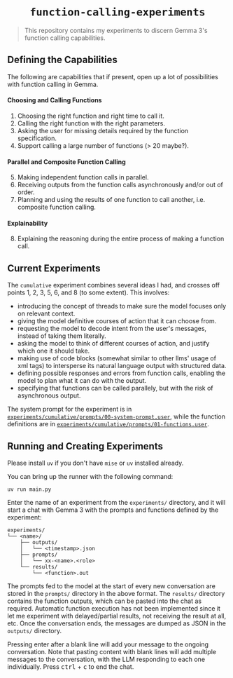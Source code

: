 # <div align="center"> `function-calling-experiments` </div>

> This repository contains my experiments to discern Gemma 3's function
> calling capabilities.

## Defining the Capabilities

The following are capabilities that if present, open up a lot of possibilities with function calling in Gemma.

#### Choosing and Calling Functions

1. Choosing the right function and right time to call it.
2. Calling the right function with the right parameters.
3. Asking the user for missing details required by the function specification.
4. Support calling a large number of functions (> 20 maybe?).

#### Parallel and Composite Function Calling

5. Making independent function calls in parallel.
6. Receiving outputs from the function calls asynchronously and/or out of order.
7. Planning and using the results of one function to call another, i.e. composite function calling.

#### Explainability

8. Explaining the reasoning during the entire process of making a function call.

## Current Experiments

The `cumulative` experiment combines several ideas I had, and crosses
off points 1, 2, 3, 5, 6, and 8 (to some extent). This involves:

- introducing the concept of threads to make sure the model focuses only on relevant context.
- giving the model definitive courses of action that it can choose from.
- requesting the model to decode intent from the user's messages, instead of taking them literally.
- asking the model to think of different courses of action, and justify which one it should take.
- making use of code blocks (somewhat similar to other llms' usage of xml tags) to intersperse its natural language output with structured data.
- defining possible responses and errors from function calls, enabling the model to plan what it can do with the output.
- specifying that functions can be called parallely, but with the risk of asynchronous output.

The system prompt for the experiment is in [`experiments/cumulative/prompts/00-system-prompt.user`](experiments/cumulative/prompts/00-system-prompt.user),
while the function definitions are in [`experiments/cumulative/prompts/01-functions.user`](experiments/cumulative/prompts/01-functions.user).

## Running and Creating Experiments

Please install `uv` if you don't have `mise` or `uv` installed already.

You can bring up the runner with the following command:

```fish
uv run main.py
```

Enter the name of an experiment from the `experiments/` directory, and
it will start a chat with Gemma 3 with the prompts and functions defined
by the experiment:

```
experiments/
└── <name>/
    ├── outputs/
    │   └── <timestamp>.json
    ├── prompts/
    │   └── xx-<name>.<role>
    └── results/
        └── <function>.out
```

The prompts fed to the model at the start of every new conversation are
stored in the `prompts/` directory in the above format. The `results/`
directory contains the function outputs, which can be pasted into the
chat as required. Automatic function execution has not been implemented
since it let me experiment with delayed/partial results, not receiving
the result at all, etc. Once the conversation ends, the messages are
dumped as JSON in the `outputs/` directory.

Pressing enter after a blank line will add your message to the ongoing
conversation. Note that pasting content with blank lines will add
multiple messages to the conversation, with the LLM responding to each
one individually. Press <kbd>ctrl</kbd> + <kbd>c</kbd> to end the chat.
